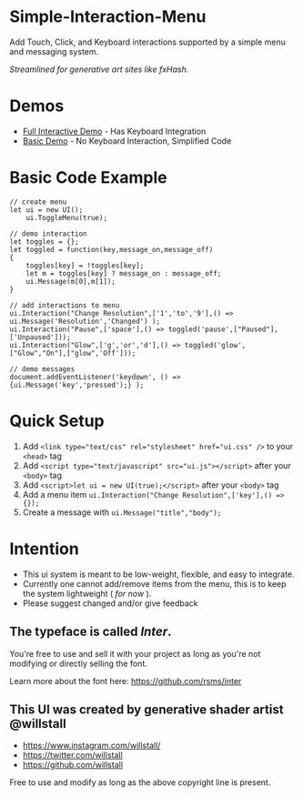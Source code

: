 # Simple-Interaction-Menu
Add Touch, Click, and Keyboard interactions supported by a simple menu and messaging system.

*Streamlined for generative art sites like fxHash.*

# Demos
* [Full Interactive Demo](https://willstall.github.io/Simple-Interaction-Menu/) - Has Keyboard Integration
* [Basic Demo](https://willstall.github.io/Simple-Interaction-Menu/simple.html) - No Keyboard Interaction, Simplified Code

# Basic Code Example
```
// create menu
let ui = new UI();      
    ui.ToggleMenu(true);

// demo interaction
let toggles = {};
let toggled = function(key,message_on,message_off)
{
    toggles[key] = !toggles[key];
    let m = toggles[key] ? message_on : message_off;
    ui.Message(m[0],m[1]);
}

// add interactions to menu
ui.Interaction("Change Resolution",['1','to','9'],() => ui.Message('Resolution','Changed') );
ui.Interaction("Pause",['space'],() => toggled('pause',["Paused"],['Unpaused']));
ui.Interaction("Glow",['g','or','d'],() => toggled('glow',["Glow","On"],["glow",'Off']));

// demo messages
document.addEventListener('keydown', () => {ui.Message('key','pressed');} );
```

# Quick Setup
1) Add `<link type="text/css" rel="stylesheet" href="ui.css" />` to your `<head>` tag
2) Add `<script type="text/javascript" src="ui.js"></script>` after your `<body>` tag
3) Add `<script>let ui = new UI(true);</script>` after your `<body>` tag
4) Add a menu item `ui.Interaction("Change Resolution",['key'],() => {});`
5) Create a message with `ui.Message("title","body");`

# Intention
- This ui system is meant to be low-weight, flexible, and easy to integrate.
- Currently one cannot add/remove items from the menu, this is to keep the system lightweight ( *for now* ).
- Please suggest changed and/or give feedback

## The typeface is called *Inter*.

You're free to use and sell it with your project as long as you're not modifying or directly selling the font.

Learn more about the font here: https://github.com/rsms/inter

## This UI was created by generative shader artist @willstall
* https://www.instagram.com/willstall/
* https://twitter.com/willstall
* https://github.com/willstall
            
Free to use and modify as long as the above copyright line is present.
